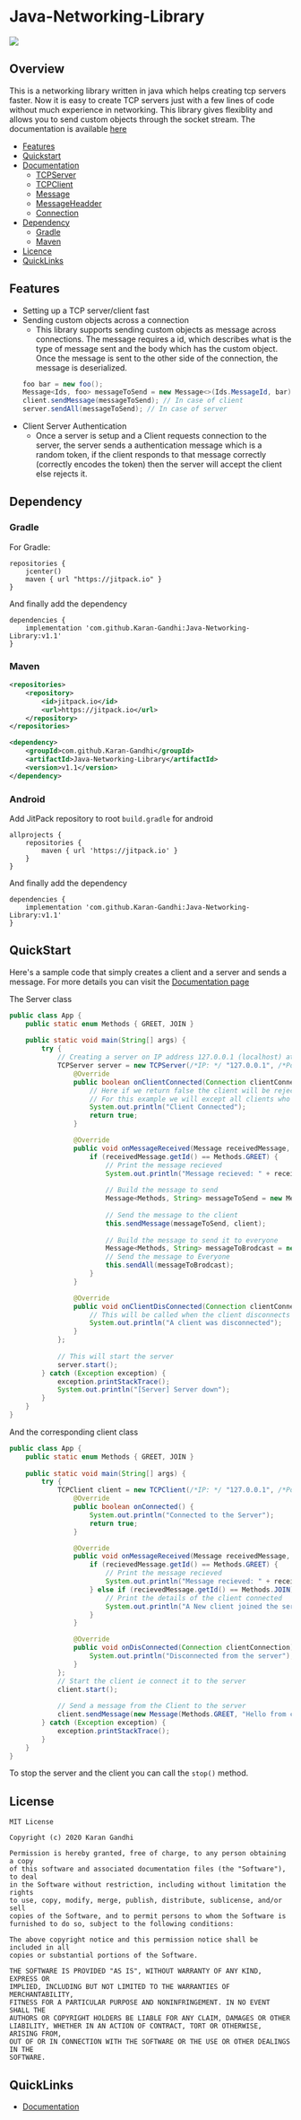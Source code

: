 # Java-Networking-Library

[![](https://jitpack.io/v/Karan-Gandhi/Java-Networking-Library.svg)](https://jitpack.io/#Karan-Gandhi/Java-Networking-Library)

## Overview

This is a networking library written in java which helps creating tcp servers faster. Now it is easy to create TCP servers just with a few lines of code without much experience in networking. This library gives flexiblity and allows you to send custom objects through the socket stream. The documentation is available [here](https://karan-gandhi.github.io/Java-Networking-Library/)

- [Features](#features)
- [Quickstart](#quickstart)
- [Documentation](https://github.com/Karan-Gandhi/Java-Networking-Library/blob/v1.1/documentation/README.md)
  - [TCPServer](https://github.com/Karan-Gandhi/Java-Networking-Library/blob/master/documentation/TCPServer.md)
  - [TCPClient](https://github.com/Karan-Gandhi/Java-Networking-Library/blob/master/documentation/TCPClient.md)
  - [Message](https://github.com/Karan-Gandhi/Java-Networking-Library/blob/master/documentation/Message.md)
  - [MessageHeadder](https://github.com/Karan-Gandhi/Java-Networking-Library/blob/master/documentation/MessageHeader.md)
  - [Connection](https://github.com/Karan-Gandhi/Java-Networking-Library/blob/master/documentation/Connection.md)
- [Dependency](#dependency)
  - [Gradle](#gradle)
  - [Maven](#maven)
- [Licence](#license)
- [QuickLinks](#quicklinks)

## Features

- Setting up a TCP server/client fast
- Sending custom objects across a connection
  - This library supports sending custom objects as message across connections. The message requires a id, which describes what is the type of message sent and the body which has the custom object. Once the message is sent to the other side of the connection, the message is deserialized.
  ```java
  foo bar = new foo();
  Message<Ids, foo> messageToSend = new Message<>(Ids.MessageId, bar);
  client.sendMessage(messageToSend); // In case of client
  server.sendAll(messageToSend); // In case of server
  ```
- Client Server Authentication
  - Once a server is setup and a Client requests connection to the server, the server sends a authentication message which is a random token, if the client responds to that message correctly (correctly encodes the token) then the server will accept the client else rejects it.


## Dependency

### Gradle

For Gradle:

```Gradle
repositories {
    jcenter()
    maven { url "https://jitpack.io" }
}
```

And finally add the dependency
```Gradle
dependencies {
    implementation 'com.github.Karan-Gandhi:Java-Networking-Library:v1.1'
}
```

### Maven

```xml
<repositories>
    <repository>
        <id>jitpack.io</id>
        <url>https://jitpack.io</url>
    </repository>
</repositories>
```

```xml
<dependency>
    <groupId>com.github.Karan-Gandhi</groupId>
    <artifactId>Java-Networking-Library</artifactId>
    <version>v1.1</version>
</dependency>
```

### Android

Add JitPack repository to root `build.gradle` for android
```Gradle
allprojects {
    repositories {
        maven { url 'https://jitpack.io' }
    }
}

```
And finally add the dependency
```Gradle
dependencies {
    implementation 'com.github.Karan-Gandhi:Java-Networking-Library:v1.1'
}
```

## QuickStart

Here's a sample code that simply creates a client and a server and sends a message. For more details you can visit the [Documentation page](https://github.com/Karan-Gandhi/Java-Networking-Library/blob/master/documentation/README.md)

The Server class
```Java
public class App {
    public static enum Methods { GREET, JOIN }
    
    public static void main(String[] args) {
        try {
            // Creating a server on IP address 127.0.0.1 (localhost) at port 80
            TCPServer server = new TCPServer(/*IP: */ "127.0.0.1", /*Port: */ 80, /*Backlog: */ 100, /*Verbose: */ true) {
                @Override
                public boolean onClientConnected(Connection clientConnection) {
                    // Here if we return false the client will be rejected. 
                    // For this example we will except all clients who connect to the server and are authenticated by the server
                    System.out.println("Client Connected");
                    return true;
                }

                @Override
                public void onMessageReceived(Message receivedMessage, Connection client) {
                    if (receivedMessage.getId() == Methods.GREET) {
                        // Print the message recieved
                        System.out.println("Message recieved: " + receivedMessage.messageBody);
                        
                        // Build the message to send
                        Message<Methods, String> messageToSend = new Message<>(Methods.GREET, "Hello");
                        
                        // Send the message to the client
                        this.sendMessage(messageToSend, client);
                        
                        // Build the message to send it to everyone
                        Message<Methods, String> messageToBrodcast = new Message<Methods, String>(Methods.JOIN, String.valueOf(client.getPort()));
                        // Send the message to Everyone
                        this.sendAll(messageToBrodcast);
                    }
                }

                @Override
                public void onClientDisConnected(Connection clientConnection) {
                    // This will be called when the client disconnects
                    System.out.println("A client was disconnected");
                }
            };
            
            // This will start the server
            server.start();
        } catch (Exception exception) {
            exception.printStackTrace();
            System.out.println("[Server] Server down");
        }
    }
}
```

And the corresponding client class

```Java
public class App {
    public static enum Methods { GREET, JOIN }
    
    public static void main(String[] args) {
        try {
            TCPClient client = new TCPClient(/*IP: */ "127.0.0.1", /*Port: */ 80, /*Verbose: */ true) {
                @Override
                public boolean onConnected() {
                    System.out.println("Connected to the Server");
                    return true;
                }

                @Override
                public void onMessageReceived(Message receivedMessage, Connection client) {
                    if (recievedMessage.getId() == Methods.GREET) {
                        // Print the message recieved
                        System.out.println("Message recieved: " + receivedMessage.messageBody);
                    } else if (recievedMessage.getId() == Methods.JOIN) {
                        // Print the details of the client connected
                        System.out.println("A New client joined the server at port: " + recievedMessage.messageBody);
                    }
                }

                @Override
                public void onDisConnected(Connection clientConnection) {
                    System.out.println("Disconnected from the server");
                }
            };
            // Start the client ie connect it to the server
            client.start();
            
            // Send a message from the Client to the server
            client.sendMessage(new Message(Methods.GREET, "Hello from client"));
        } catch (Exception exception) {
            exception.printStackTrace();
        }
    }
}
```
To stop the server and the client you can call the `stop()` method.

## License

```
MIT License

Copyright (c) 2020 Karan Gandhi

Permission is hereby granted, free of charge, to any person obtaining a copy
of this software and associated documentation files (the "Software"), to deal
in the Software without restriction, including without limitation the rights
to use, copy, modify, merge, publish, distribute, sublicense, and/or sell
copies of the Software, and to permit persons to whom the Software is
furnished to do so, subject to the following conditions:

The above copyright notice and this permission notice shall be included in all
copies or substantial portions of the Software.

THE SOFTWARE IS PROVIDED "AS IS", WITHOUT WARRANTY OF ANY KIND, EXPRESS OR
IMPLIED, INCLUDING BUT NOT LIMITED TO THE WARRANTIES OF MERCHANTABILITY,
FITNESS FOR A PARTICULAR PURPOSE AND NONINFRINGEMENT. IN NO EVENT SHALL THE
AUTHORS OR COPYRIGHT HOLDERS BE LIABLE FOR ANY CLAIM, DAMAGES OR OTHER
LIABILITY, WHETHER IN AN ACTION OF CONTRACT, TORT OR OTHERWISE, ARISING FROM,
OUT OF OR IN CONNECTION WITH THE SOFTWARE OR THE USE OR OTHER DEALINGS IN THE
SOFTWARE.
```

## QuickLinks
- [Documentation](https://github.com/Karan-Gandhi/Java-Networking-Library/blob/master/documentation/README.md)
